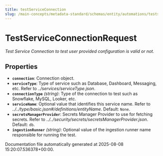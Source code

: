 ```yaml
---
title: testServiceConnection
slug: /main-concepts/metadata-standard/schemas/entity/automations/testserviceconnection
---
```


# TestServiceConnectionRequest

*Test Service Connection to test user provided configuration is valid or not.*

## Properties

- **`connection`**: Connection object.
- **`serviceType`**: Type of service such as Database, Dashboard, Messaging, etc. Refer to *../services/serviceType.json*.
- **`connectionType`** *(string)*: Type of the connection to test such as Snowflake, MySQL, Looker, etc.
- **`serviceName`**: Optional value that identifies this service name. Refer to *../../type/basic.json#/definitions/entityName*. Default: `None`.
- **`secretsManagerProvider`**: Secrets Manager Provider to use for fetching secrets. Refer to *../../security/secrets/secretsManagerProvider.json*. Default: `db`.
- **`ingestionRunner`** *(string)*: Optional value of the ingestion runner name responsible for running the test.


Documentation file automatically generated at 2025-08-08 15:20:07.536378+00:00.
